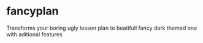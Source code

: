 # fancyplan
Transforms your boring ugly lesson plan to beatifull fancy dark themed one with aditional features

